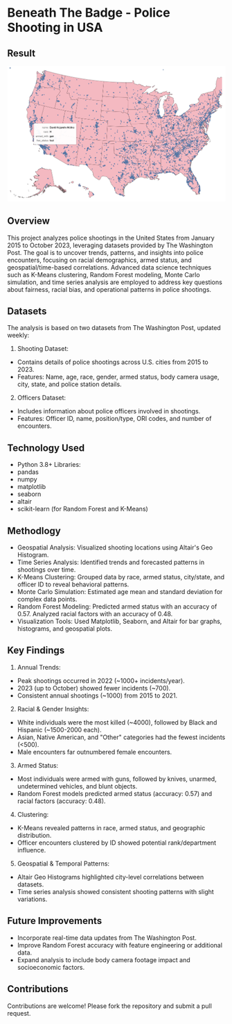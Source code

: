 # Beneath The Badge - Police Shooting in USA

## Result
![Demo Image](snippets/killed_info.png)

## Overview
This project analyzes police shootings in the United States from January 2015 to October 2023, leveraging datasets provided by The Washington Post. The goal is to uncover trends, patterns, and insights into police encounters, focusing on racial demographics, armed status, and geospatial/time-based correlations. Advanced data science techniques such as K-Means clustering, Random Forest modeling, Monte Carlo simulation, and time series analysis are employed to address key questions about fairness, racial bias, and operational patterns in police shootings.

## Datasets
The analysis is based on two datasets from The Washington Post, updated weekly:
1. Shooting Dataset:
- Contains details of police shootings across U.S. cities from 2015 to 2023.
- Features: Name, age, race, gender, armed status, body camera usage, city, state, and police station details.

2. Officers Dataset:
- Includes information about police officers involved in shootings.
- Features: Officer ID, name, position/type, ORI codes, and number of encounters.

## Technology Used
- Python 3.8+
Libraries:
- pandas
- numpy
- matplotlib
- seaborn
- altair
- scikit-learn (for Random Forest and K-Means)

## Methodlogy
- Geospatial Analysis: Visualized shooting locations using Altair's Geo Histogram.
- Time Series Analysis: Identified trends and forecasted patterns in shootings over time.
- K-Means Clustering: Grouped data by race, armed status, city/state, and officer ID to reveal behavioral patterns.
- Monte Carlo Simulation: Estimated age mean and standard deviation for complex data points.
- Random Forest Modeling: Predicted armed status with an accuracy of 0.57. Analyzed racial factors with an accuracy of 0.48.
- Visualization Tools: Used Matplotlib, Seaborn, and Altair for bar graphs, histograms, and geospatial plots.

## Key Findings
1. Annual Trends:
- Peak shootings occurred in 2022 (~1000+ incidents/year).
- 2023 (up to October) showed fewer incidents (~700).
- Consistent annual shootings (~1000) from 2015 to 2021.
2. Racial & Gender Insights:
- White individuals were the most killed (~4000), followed by Black and Hispanic (~1500-2000 each).
- Asian, Native American, and "Other" categories had the fewest incidents (<500).
- Male encounters far outnumbered female encounters.
3. Armed Status:
- Most individuals were armed with guns, followed by knives, unarmed, undetermined vehicles, and blunt objects.
- Random Forest models predicted armed status (accuracy: 0.57) and racial factors (accuracy: 0.48).
4. Clustering:
- K-Means revealed patterns in race, armed status, and geographic distribution.
- Officer encounters clustered by ID showed potential rank/department influence.
5. Geospatial & Temporal Patterns:
- Altair Geo Histograms highlighted city-level correlations between datasets.
- Time series analysis showed consistent shooting patterns with slight variations.

## Future Improvements
- Incorporate real-time data updates from The Washington Post.
- Improve Random Forest accuracy with feature engineering or additional data.
- Expand analysis to include body camera footage impact and socioeconomic factors.

## Contributions
Contributions are welcome! Please fork the repository and submit a pull request.
